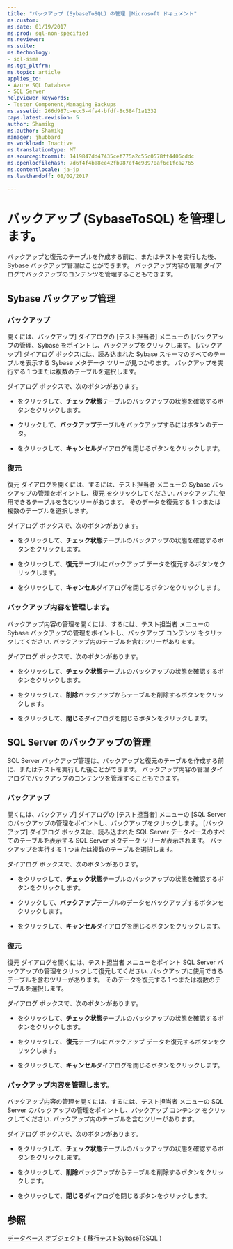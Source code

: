```yaml
---
title: "バックアップ (SybaseToSQL) の管理 |Microsoft ドキュメント"
ms.custom: 
ms.date: 01/19/2017
ms.prod: sql-non-specified
ms.reviewer: 
ms.suite: 
ms.technology:
- sql-ssma
ms.tgt_pltfrm: 
ms.topic: article
applies_to:
- Azure SQL Database
- SQL Server
helpviewer_keywords:
- Tester Component,Managing Backups
ms.assetid: 266d987c-ecc5-4fa4-bfdf-8c584f1a1332
caps.latest.revision: 5
author: Shamikg
ms.author: Shamikg
manager: jhubbard
ms.workload: Inactive
ms.translationtype: MT
ms.sourcegitcommit: 1419847dd47435cef775a2c55c0578ff4406cddc
ms.openlocfilehash: 7d6f4f4ba8ee42fb987ef4c98970af6c1fca2765
ms.contentlocale: ja-jp
ms.lasthandoff: 08/02/2017

---
```

# <a name="managing-backups-sybasetosql"></a>バックアップ (SybaseToSQL) を管理します。
バックアップと復元のテーブルを作成する前に、またはテストを実行した後、Sybase バックアップ管理はことができます。 バックアップ内容の管理 ダイアログでバックアップのコンテンツを管理することもできます。  
  
## <a name="sybase-backup-management"></a>Sybase バックアップ管理  
  
### <a name="backup"></a>バックアップ  
開くには、バックアップ] ダイアログの [テスト担当者] メニューの [バックアップの管理、Sybase をポイントし、バックアップをクリックします。 [バックアップ] ダイアログ ボックスには、読み込まれた Sybase スキーマのすべてのテーブルを表示する Sybase メタデータ ツリーが見つかります。 バックアップを実行する 1 つまたは複数のテーブルを選択します。  
  
ダイアログ ボックスで、次のボタンがあります。  
  
-   をクリックして、**チェック状態**テーブルのバックアップの状態を確認するボタンをクリックします。  
  
-   クリックして、**バックアップ**テーブルをバックアップするにはボタンのデータ。  
  
-   をクリックして、**キャンセル**ダイアログを閉じるボタンをクリックします。  
  
### <a name="restore"></a>復元  
復元 ダイアログを開くには、するには、テスト担当者 メニューの Sybase バックアップの管理をポイントし、復元 をクリックしてください. バックアップに使用できるテーブルを含むツリーがあります。 そのデータを復元する 1 つまたは複数のテーブルを選択します。  
  
ダイアログ ボックスで、次のボタンがあります。  
  
-   をクリックして、**チェック状態**テーブルのバックアップの状態を確認するボタンをクリックします。  
  
-   をクリックして、**復元**テーブルにバックアップ データを復元するボタンをクリックします。  
  
-   をクリックして、**キャンセル**ダイアログを閉じるボタンをクリックします。  
  
### <a name="managing-backup-contents"></a>バックアップ内容を管理します。  
バックアップ内容の管理を開くには、するには、テスト担当者 メニューの Sybase バックアップの管理をポイントし、バックアップ コンテンツ をクリックしてください. バックアップ内のテーブルを含むツリーがあります。  
  
ダイアログ ボックスで、次のボタンがあります。  
  
-   をクリックして、**チェック状態**テーブルのバックアップの状態を確認するボタンをクリックします。  
  
-   をクリックして、**削除**バックアップからテーブルを削除するボタンをクリックします。  
  
-   をクリックして、**閉じる**ダイアログを閉じるボタンをクリックします。  
  
## <a name="sql-server-backup-management"></a>SQL Server のバックアップの管理  
SQL Server バックアップ管理は、バックアップと復元のテーブルを作成する前に、またはテストを実行した後ことができます。 バックアップ内容の管理 ダイアログでバックアップのコンテンツを管理することもできます。  
  
### <a name="backup"></a>バックアップ  
開くには、バックアップ] ダイアログの [テスト担当者] メニューの [SQL Server のバックアップの管理をポイントし、バックアップをクリックします。 [バックアップ] ダイアログ ボックスは、読み込まれた SQL Server データベースのすべてのテーブルを表示する SQL Server メタデータ ツリーが表示されます。 バックアップを実行する 1 つまたは複数のテーブルを選択します。  
  
ダイアログ ボックスで、次のボタンがあります。  
  
-   をクリックして、**チェック状態**テーブルのバックアップの状態を確認するボタンをクリックします。  
  
-   クリックして、**バックアップ**テーブルのデータをバックアップするボタンをクリックします。  
  
-   をクリックして、**キャンセル**ダイアログを閉じるボタンをクリックします。  
  
### <a name="restore"></a>復元  
復元 ダイアログを開くには、テスト担当者 メニューをポイント SQL Server バックアップの管理をクリックして復元してください. バックアップに使用できるテーブルを含むツリーがあります。 そのデータを復元する 1 つまたは複数のテーブルを選択します。  
  
ダイアログ ボックスで、次のボタンがあります。  
  
-   をクリックして、**チェック状態**テーブルのバックアップの状態を確認するボタンをクリックします。  
  
-   をクリックして、**復元**テーブルにバックアップ データを復元するボタンをクリックします。  
  
-   をクリックして、**キャンセル**ダイアログを閉じるボタンをクリックします。  
  
### <a name="managing-backup-contents"></a>バックアップ内容を管理します。  
バックアップ内容の管理を開くには、するには、テスト担当者 メニューの SQL Server のバックアップの管理をポイントし、バックアップ コンテンツ をクリックしてください. バックアップ内のテーブルを含むツリーがあります。  
  
ダイアログ ボックスで、次のボタンがあります。  
  
-   をクリックして、**チェック状態**テーブルのバックアップの状態を確認するボタンをクリックします。  
  
-   をクリックして、**削除**バックアップからテーブルを削除するボタンをクリックします。  
  
-   をクリックして、**閉じる**ダイアログを閉じるボタンをクリックします。  
  
## <a name="see-also"></a>参照  
[データベース オブジェクト &#40; 移行テストSybaseToSQL &#41;](../../ssma/sybase/testing-migrated-database-objects-sybasetosql.md)  
  

